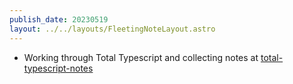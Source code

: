 ```yaml
---
publish_date: 20230519    
layout: ../../layouts/FleetingNoteLayout.astro
---
```

- Working through Total Typescript and collecting notes at [total-typescript-notes](../literature-notes/total-typescript-notes.md)